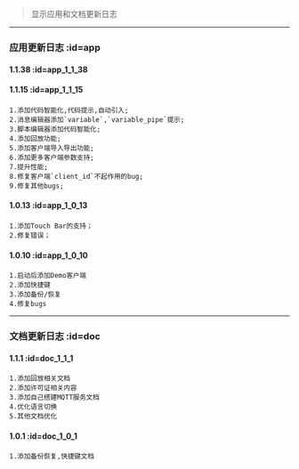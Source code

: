 > 显示应用和文档更新日志

---

### 应用更新日志 :id=app

#### 1.1.38 :id=app_1_1_38

#### 1.1.15 :id=app_1_1_15

```
1.添加代码智能化,代码提示,自动引入;
2.消息编辑器添加`variable`,`variable_pipe`提示;
3.脚本编辑器添加代码智能化;
4.添加回放功能;
5.添加客户端导入导出功能;
6.添加更多客户端参数支持;
7.提升性能;
8.修复客户端`client_id`不起作用的bug;
9.修复其他bugs;
```

#### 1.0.13 :id=app_1_0_13

```
1.添加Touch Bar的支持；
2.修复错误；
```

#### 1.0.10 :id=app_1_0_10

```
1.启动后添加Demo客户端
2.添加快捷键
3.添加备份/恢复
4.修复bugs
```

---

### 文档更新日志 :id=doc

#### 1.1.1 :id=doc_1_1_1

```
1.添加回放相关文档
2.添加许可证相关内容
3.添加自己搭建MQTT服务文档
4.优化语言切换
5.其他文档优化
```

#### 1.0.1 :id=doc_1_0_1

```
1.添加备份恢复,快捷键文档
```

